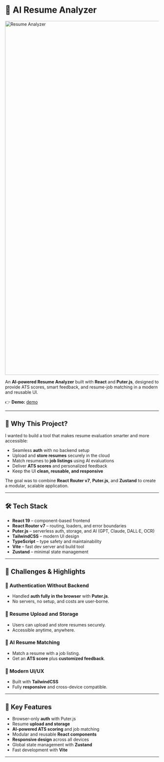 # 📝 AI Resume Analyzer

<img width="1905" height="1158" alt="Resume Analyzer" src="https://github.com/user-attachments/assets/679b2517-89a0-46a5-af04-473193e310a5" />


An **AI-powered Resume Analyzer** built with **React** and **Puter.js**, designed to provide ATS scores, smart feedback, and resume-job matching in a modern and reusable UI.

👉 **Demo:** [demo](https://resumetric-ai.vercel.app/)


---

## 🧪 Why This Project?

I wanted to build a tool that makes resume evaluation smarter and more accessible:

- Seamless **auth** with no backend setup
- Upload and **store resumes** securely in the cloud
- Match resumes to **job listings** using AI evaluations
- Deliver **ATS scores** and personalized feedback
- Keep the UI **clean, reusable, and responsive**

The goal was to combine **React Router v7**, **Puter.js**, and **Zustand** to create a modular, scalable application.

---

## 🛠️ Tech Stack

- **React 19** – component-based frontend
- **React Router v7** – routing, loaders, and error boundaries
- **Puter.js** – serverless auth, storage, and AI (GPT, Claude, DALL·E, OCR)
- **TailwindCSS** – modern UI design
- **TypeScript** – type safety and maintainability
- **Vite** – fast dev server and build tool
- **Zustand** – minimal state management

---

## 🧩 Challenges & Highlights

### 🔐 Authentication Without Backend

- Handled **auth fully in the browser** with **Puter.js**.
- No servers, no setup, and costs are user-borne.

### 📂 Resume Upload and Storage

- Users can upload and store resumes securely.
- Accessible anytime, anywhere.

### 🤖 AI Resume Matching

- Match a resume with a job listing.
- Get an **ATS score** plus **customized feedback**.

### 🎨 Modern UI/UX

- Built with **TailwindCSS**
- Fully **responsive** and cross-device compatible.

---

## 🚀 Key Features

- Browser-only **auth** with Puter.js
- Resume **upload and storage**
- **AI-powered ATS scoring** and job matching
- Modular and reusable **React components**
- **Responsive design** across all devices
- Global state management with **Zustand**
- Fast development with **Vite**

---
